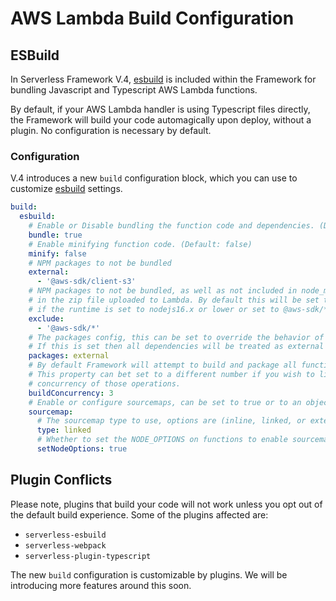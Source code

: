 <!--
title: Function Build Configuration
menuText: Function Build Configuration
layout: Doc
-->

# AWS Lambda Build Configuration

## ESBuild

In Serverless Framework V.4, [esbuild](https://github.com/evanw/esbuild) is included within the Framework for bundling Javascript and Typescript AWS Lambda functions.

By default, if your AWS Lambda handler is using Typescript files directly, the Framework will build your code automagically upon deploy, without a plugin. No configuration is necessary by default.

### Configuration

V.4 introduces a new `build` configuration block, which you can use to customize [esbuild](https://github.com/evanw/esbuild) settings.

```yaml
build:
  esbuild:
    # Enable or Disable bundling the function code and dependencies. (Default: true)
    bundle: true
    # Enable minifying function code. (Default: false)
    minify: false
    # NPM packages to not be bundled
    external:
      - '@aws-sdk/client-s3'
    # NPM packages to not be bundled, as well as not included in node_modules
    # in the zip file uploaded to Lambda. By default this will be set to aws-sdk
    # if the runtime is set to nodejs16.x or lower or set to @aws-sdk/* if set to nodejs18.x or higher.
    exclude:
      - '@aws-sdk/*'
    # The packages config, this can be set to override the behavior of external
    # If this is set then all dependencies will be treated as external and not bundled.
    packages: external
    # By default Framework will attempt to build and package all functions concurrently.
    # This property can bet set to a different number if you wish to limit the
    # concurrency of those operations.
    buildConcurrency: 3
    # Enable or configure sourcemaps, can be set to true or to an object with further configuration.
    sourcemap:
      # The sourcemap type to use, options are (inline, linked, or external)
      type: linked
      # Whether to set the NODE_OPTIONS on functions to enable sourcemaps on Lambda
      setNodeOptions: true
```

## Plugin Conflicts

Please note, plugins that build your code will not work unless you opt out of the default build experience. Some of the plugins affected are:

- `serverless-esbuild`
- `serverless-webpack`
- `serverless-plugin-typescript`

The new `build` configuration is customizable by plugins. We will be introducing more features around this soon.
